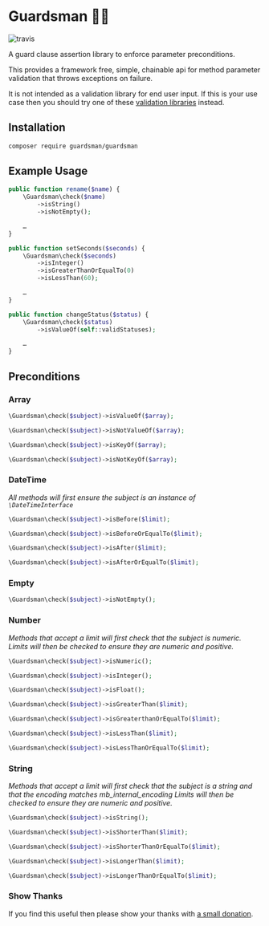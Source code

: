 # Guardsman :guardsman:

![travis](https://travis-ci.org/guardsman/guardsman.svg)

A guard clause assertion library to enforce parameter preconditions.

This provides a framework free, simple, chainable api for method parameter validation that throws
exceptions on failure.

It is not intended as a validation library for end user input. If this is your use case then you should
try one of these [validation libraries](https://packagist.org/search/?q=validation) instead.

## Installation

```bash
composer require guardsman/guardsman
```

## Example Usage

```php
public function rename($name) {
    \Guardsman\check($name)
        ->isString()
        ->isNotEmpty();

    …
}
```

```php
public function setSeconds($seconds) {
    \Guardsman\check($seconds)
        ->isInteger()
        ->isGreaterThanOrEqualTo(0)
        ->isLessThan(60);

    …
}
```

```php
public function changeStatus($status) {
    \Guardsman\check($status)
        ->isValueOf(self::validStatuses);

    …
}
```

## Preconditions

### Array

```php
\Guardsman\check($subject)->isValueOf($array);
```

```php
\Guardsman\check($subject)->isNotValueOf($array);
```

```php
\Guardsman\check($subject)->isKeyOf($array);
```

```php
\Guardsman\check($subject)->isNotKeyOf($array);
```

### DateTime

*All methods will first ensure the subject is an instance of `\DateTimeInterface`*

```php
\Guardsman\check($subject)->isBefore($limit);
```

```php
\Guardsman\check($subject)->isBeforeOrEqualTo($limit);
```

```php
\Guardsman\check($subject)->isAfter($limit);
```

```php
\Guardsman\check($subject)->isAfterOrEqualTo($limit);
```

### Empty

```php
\Guardsman\check($subject)->isNotEmpty();
```

### Number

*Methods that accept a limit will first check that the subject is numeric.*
*Limits will then be checked to ensure they are numeric and positive.*

```php
\Guardsman\check($subject)->isNumeric();
```

```php
\Guardsman\check($subject)->isInteger();
```

```php
\Guardsman\check($subject)->isFloat();
```

```php
\Guardsman\check($subject)->isGreaterThan($limit);
```

```php
\Guardsman\check($subject)->isGreaterthanOrEqualTo($limit);
```

```php
\Guardsman\check($subject)->isLessThan($limit);
```

```php
\Guardsman\check($subject)->isLessThanOrEqualTo($limit);
```

### String

*Methods that accept a limit will first check that the subject is a string and that the encoding matches mb_internal_encoding*
*Limits will then be checked to ensure they are numeric and positive.*

```php
\Guardsman\check($subject)->isString();
```

```php
\Guardsman\check($subject)->isShorterThan($limit);
```

```php
\Guardsman\check($subject)->isShorterThanOrEqualTo($limit);
```

```php
\Guardsman\check($subject)->isLongerThan($limit);
```

```php
\Guardsman\check($subject)->isLongerThanOrEqualTo($limit);
```

### Show Thanks

If you find this useful then please show your thanks with [a small donation](https://paypal.me/le6o/10).
